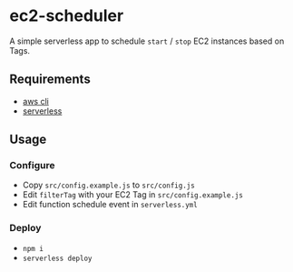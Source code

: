 # ec2-scheduler

A simple serverless app to schedule `start` / `stop` EC2 instances based on Tags.

## Requirements

- [aws cli](https://aws.amazon.com/cli/)
- [serverless](https://serverless.com)

## Usage

### Configure

- Copy `src/config.example.js` to `src/config.js`
- Edit `filterTag` with your EC2 Tag in `src/config.example.js`
- Edit function schedule event in `serverless.yml`

### Deploy

- `npm i`
- `serverless deploy`
